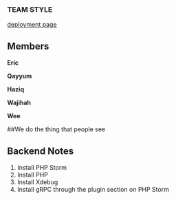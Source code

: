 ### TEAM STYLE

[deployment page](https://accedie-xcd.github.io/Team-Style-Software-Engineering/)

## Members

**Eric**

**Qayyum**

**Haziq**

**Wajihah**

**Wee**

##We do the thing that people see










## Backend Notes
 1. Install PHP Storm
 2. Install PHP
 3. Install Xdebug
 4. Install gRPC through the plugin section on PHP Storm
